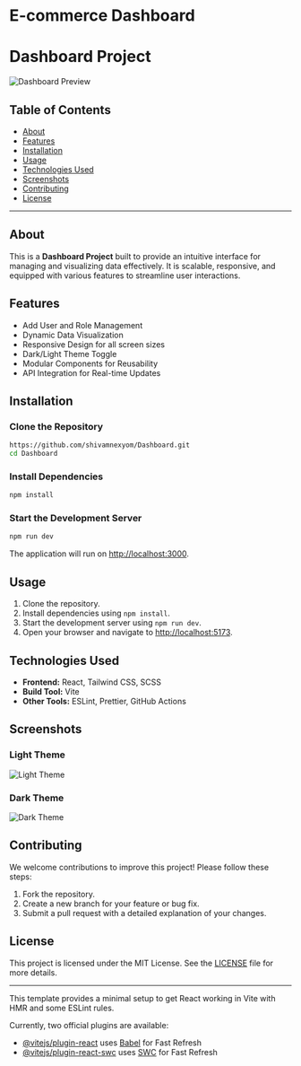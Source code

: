 # E-commerce Dashboard
# Dashboard Project

![Dashboard Preview](![image](https://github.com/user-attachments/assets/1eb32733-0af5-499c-9de1-aecdb20954e1)
)

## Table of Contents
- [About](#about)
- [Features](#features)
- [Installation](#installation)
- [Usage](#usage)
- [Technologies Used](#technologies-used)
- [Screenshots](#screenshots)
- [Contributing](#contributing)
- [License](#license)

---

## About
This is a **Dashboard Project** built to provide an intuitive interface for managing and visualizing data effectively. It is scalable, responsive, and equipped with various features to streamline user interactions.

## Features
- Add User and Role Management
- Dynamic Data Visualization
- Responsive Design for all screen sizes
- Dark/Light Theme Toggle
- Modular Components for Reusability
- API Integration for Real-time Updates

## Installation

### Clone the Repository
```bash
https://github.com/shivamnexyom/Dashboard.git
cd Dashboard
```

### Install Dependencies
```bash
npm install
```

### Start the Development Server
```bash
npm run dev
```

The application will run on [http://localhost:3000](http://localhost:5173).

## Usage
1. Clone the repository.
2. Install dependencies using `npm install`.
3. Start the development server using `npm run dev`.
4. Open your browser and navigate to [http://localhost:5173](http://localhost:5173).

## Technologies Used
- **Frontend:** React, Tailwind CSS, SCSS
- **Build Tool:** Vite
- **Other Tools:** ESLint, Prettier, GitHub Actions

## Screenshots
### Light Theme
![Light Theme](path/to/your/light-theme-image.png)

### Dark Theme
![Dark Theme](path/to/your/dark-theme-image.png)

## Contributing
We welcome contributions to improve this project! Please follow these steps:
1. Fork the repository.
2. Create a new branch for your feature or bug fix.
3. Submit a pull request with a detailed explanation of your changes.

## License
This project is licensed under the MIT License. See the [LICENSE](LICENSE) file for more details.

---


This template provides a minimal setup to get React working in Vite with HMR and some ESLint rules.

Currently, two official plugins are available:

- [@vitejs/plugin-react](https://github.com/vitejs/vite-plugin-react/blob/main/packages/plugin-react/README.md) uses [Babel](https://babeljs.io/) for Fast Refresh
- [@vitejs/plugin-react-swc](https://github.com/vitejs/vite-plugin-react-swc) uses [SWC](https://swc.rs/) for Fast Refresh
